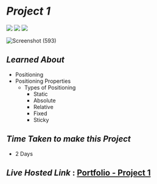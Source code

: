 # _Project 1_
<img src="https://img.shields.io/badge/Project%201-Portfolio-brightgreen">&nbsp;<img src="https://img.shields.io/badge/Used-HTML5-orange">&nbsp;<img src="https://img.shields.io/badge/Used-CSS3-blue">

![Screenshot (593)](https://user-images.githubusercontent.com/69143883/181195935-cd477898-341d-4baa-877a-d238bcfb38dd.png)


## _Learned About_
- Positioning
- Positioning Properties
  - Types of Positioning
    - Static
    - Absolute
    - Relative
    - Fixed
    - Sticky
    
## _Time Taken to make this Project_
- 2 Days

## _Live Hosted Link_ : [Portfolio - Project 1](https://live-class-assignment-01.netlify.app/)


